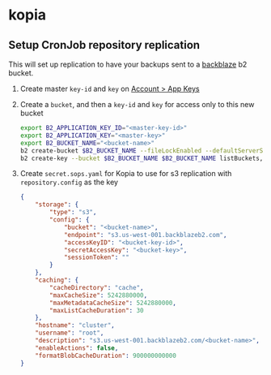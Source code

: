 # kopia

## Setup CronJob repository replication

This will set up replication to have your backups sent to a [backblaze](https://www.backblaze.com/) b2 bucket.

1. Create master `key-id` and `key` on [Account > App Keys](https://secure.backblaze.com/app_keys.htm)

2. Create a `bucket`, and then a `key-id` and `key` for access only to this new bucket
    ```sh
    export B2_APPLICATION_KEY_ID="<master-key-id>"
    export B2_APPLICATION_KEY="<master-key>"
    export B2_BUCKET_NAME="<bucket-name>"
    b2 create-bucket $B2_BUCKET_NAME --fileLockEnabled --defaultServerSideEncryption "SSE-B2"
    b2 create-key --bucket $B2_BUCKET_NAME $B2_BUCKET_NAME listBuckets,readBuckets,listFiles,readFiles,writeFiles,readBucketEncryption,readBucketReplications,readBucketRetentions,readFileRetentions,writeFileRetentions,readFileLegalHolds
    ```

3. Create `secret.sops.yaml` for Kopia to use for s3 replication with `repository.config` as the key
    ```json
    {
        "storage": {
            "type": "s3",
            "config": {
                "bucket": "<bucket-name>",
                "endpoint": "s3.us-west-001.backblazeb2.com",
                "accessKeyID": "<bucket-key-id>",
                "secretAccessKey": "<bucket-key>",
                "sessionToken": ""
            }
        },
        "caching": {
            "cacheDirectory": "cache",
            "maxCacheSize": 5242880000,
            "maxMetadataCacheSize": 5242880000,
            "maxListCacheDuration": 30
        },
        "hostname": "cluster",
        "username": "root",
        "description": "s3.us-west-001.backblazeb2.com/<bucket-name>",
        "enableActions": false,
        "formatBlobCacheDuration": 900000000000
    }
    ```
